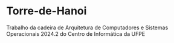 # Torre-de-Hanoi
Trabalho da cadeira de Arquitetura de Computadores e Sistemas Operacionais 2024.2 do Centro de Informática da UFPE

